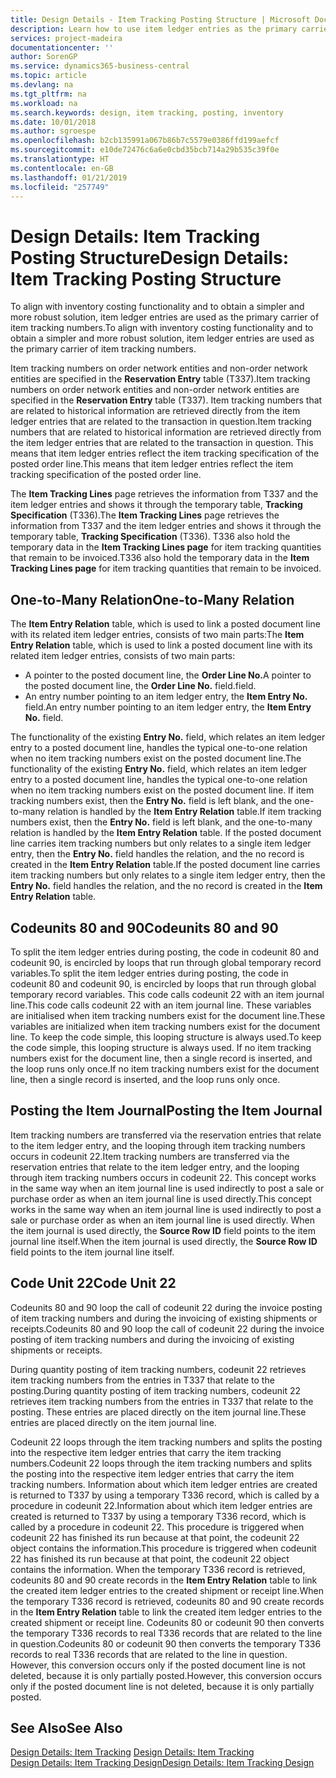 ```yaml
---
title: Design Details - Item Tracking Posting Structure | Microsoft Docs
description: Learn how to use item ledger entries as the primary carrier of item tracking numbers.
services: project-madeira
documentationcenter: ''
author: SorenGP
ms.service: dynamics365-business-central
ms.topic: article
ms.devlang: na
ms.tgt_pltfrm: na
ms.workload: na
ms.search.keywords: design, item tracking, posting, inventory
ms.date: 10/01/2018
ms.author: sgroespe
ms.openlocfilehash: b2cb135991a067b86b7c5579e0386ffd199aefcf
ms.sourcegitcommit: e10de72476c6a6e0cbd35bcb714a29b535c39f0e
ms.translationtype: HT
ms.contentlocale: en-GB
ms.lasthandoff: 01/21/2019
ms.locfileid: "257749"
---
```

# <a name="design-details-item-tracking-posting-structure"></a><span data-ttu-id="f4a00-103">Design Details: Item Tracking Posting Structure</span><span class="sxs-lookup"><span data-stu-id="f4a00-103">Design Details: Item Tracking Posting Structure</span></span>
<span data-ttu-id="f4a00-104">To align with inventory costing functionality and to obtain a simpler and more robust solution, item ledger entries are used as the primary carrier of item tracking numbers.</span><span class="sxs-lookup"><span data-stu-id="f4a00-104">To align with inventory costing functionality and to obtain a simpler and more robust solution, item ledger entries are used as the primary carrier of item tracking numbers.</span></span>  
  
<span data-ttu-id="f4a00-105">Item tracking numbers on order network entities and non-order network entities are specified in the **Reservation Entry** table (T337).</span><span class="sxs-lookup"><span data-stu-id="f4a00-105">Item tracking numbers on order network entities and non-order network entities are specified in the **Reservation Entry** table (T337).</span></span> <span data-ttu-id="f4a00-106">Item tracking numbers that are related to historical information are retrieved directly from the item ledger entries that are related to the transaction in question.</span><span class="sxs-lookup"><span data-stu-id="f4a00-106">Item tracking numbers that are related to historical information are retrieved directly from the item ledger entries that are related to the transaction in question.</span></span> <span data-ttu-id="f4a00-107">This means that item ledger entries reflect the item tracking specification of the posted order line.</span><span class="sxs-lookup"><span data-stu-id="f4a00-107">This means that item ledger entries reflect the item tracking specification of the posted order line.</span></span>  
  
<span data-ttu-id="f4a00-108">The **Item Tracking Lines** page retrieves the information from T337 and the item ledger entries and shows it through the temporary table, **Tracking Specification** (T336).</span><span class="sxs-lookup"><span data-stu-id="f4a00-108">The **Item Tracking Lines** page retrieves the information from T337 and the item ledger entries and shows it through the temporary table, **Tracking Specification** (T336).</span></span> <span data-ttu-id="f4a00-109">T336 also hold the temporary data in the **Item Tracking Lines page** for item tracking quantities that remain to be invoiced.</span><span class="sxs-lookup"><span data-stu-id="f4a00-109">T336 also hold the temporary data in the **Item Tracking Lines page** for item tracking quantities that remain to be invoiced.</span></span>  
  
## <a name="one-to-many-relation"></a><span data-ttu-id="f4a00-110">One-to-Many Relation</span><span class="sxs-lookup"><span data-stu-id="f4a00-110">One-to-Many Relation</span></span>  
<span data-ttu-id="f4a00-111">The **Item Entry Relation** table, which is used to link a posted document line with its related item ledger entries, consists of two main parts:</span><span class="sxs-lookup"><span data-stu-id="f4a00-111">The **Item Entry Relation** table, which is used to link a posted document line with its related item ledger entries, consists of two main parts:</span></span>  
  
* <span data-ttu-id="f4a00-112">A pointer to the posted document line, the **Order Line No.**</span><span class="sxs-lookup"><span data-stu-id="f4a00-112">A pointer to the posted document line, the **Order Line No.**</span></span> <span data-ttu-id="f4a00-113">field.</span><span class="sxs-lookup"><span data-stu-id="f4a00-113">field.</span></span>  
* <span data-ttu-id="f4a00-114">An entry number pointing to an item ledger entry, the **Item Entry No.** field.</span><span class="sxs-lookup"><span data-stu-id="f4a00-114">An entry number pointing to an item ledger entry, the **Item Entry No.** field.</span></span>  
  
<span data-ttu-id="f4a00-115">The functionality of the existing **Entry No.** field, which relates an item ledger entry to a posted document line, handles the typical one-to-one relation when no item tracking numbers exist on the posted document line.</span><span class="sxs-lookup"><span data-stu-id="f4a00-115">The functionality of the existing **Entry No.** field, which relates an item ledger entry to a posted document line, handles the typical one-to-one relation when no item tracking numbers exist on the posted document line.</span></span> <span data-ttu-id="f4a00-116">If item tracking numbers exist, then the **Entry No.** field is left blank, and the one-to-many relation is handled by the **Item Entry Relation** table.</span><span class="sxs-lookup"><span data-stu-id="f4a00-116">If item tracking numbers exist, then the **Entry No.** field is left blank, and the one-to-many relation is handled by the **Item Entry Relation** table.</span></span> <span data-ttu-id="f4a00-117">If the posted document line carries item tracking numbers but only relates to a single item ledger entry, then the **Entry No.** field handles the relation, and the no record is created in the **Item Entry Relation** table.</span><span class="sxs-lookup"><span data-stu-id="f4a00-117">If the posted document line carries item tracking numbers but only relates to a single item ledger entry, then the **Entry No.** field handles the relation, and the no record is created in the **Item Entry Relation** table.</span></span>  
  
## <a name="codeunits-80-and-90"></a><span data-ttu-id="f4a00-118">Codeunits 80 and 90</span><span class="sxs-lookup"><span data-stu-id="f4a00-118">Codeunits 80 and 90</span></span>  
<span data-ttu-id="f4a00-119">To split the item ledger entries during posting, the code in codeunit 80 and codeunit 90, is encircled by loops that run through global temporary record variables.</span><span class="sxs-lookup"><span data-stu-id="f4a00-119">To split the item ledger entries during posting, the code in codeunit 80 and codeunit 90, is encircled by loops that run through global temporary record variables.</span></span> <span data-ttu-id="f4a00-120">This code calls codeunit 22 with an item journal line.</span><span class="sxs-lookup"><span data-stu-id="f4a00-120">This code calls codeunit 22 with an item journal line.</span></span> <span data-ttu-id="f4a00-121">These variables are initialised when item tracking numbers exist for the document line.</span><span class="sxs-lookup"><span data-stu-id="f4a00-121">These variables are initialized when item tracking numbers exist for the document line.</span></span> <span data-ttu-id="f4a00-122">To keep the code simple, this looping structure is always used.</span><span class="sxs-lookup"><span data-stu-id="f4a00-122">To keep the code simple, this looping structure is always used.</span></span> <span data-ttu-id="f4a00-123">If no item tracking numbers exist for the document line, then a single record is inserted, and the loop runs only once.</span><span class="sxs-lookup"><span data-stu-id="f4a00-123">If no item tracking numbers exist for the document line, then a single record is inserted, and the loop runs only once.</span></span>  
  
## <a name="posting-the-item-journal"></a><span data-ttu-id="f4a00-124">Posting the Item Journal</span><span class="sxs-lookup"><span data-stu-id="f4a00-124">Posting the Item Journal</span></span>  
<span data-ttu-id="f4a00-125">Item tracking numbers are transferred via the reservation entries that relate to the item ledger entry, and the looping through item tracking numbers occurs in codeunit 22.</span><span class="sxs-lookup"><span data-stu-id="f4a00-125">Item tracking numbers are transferred via the reservation entries that relate to the item ledger entry, and the looping through item tracking numbers occurs in codeunit 22.</span></span> <span data-ttu-id="f4a00-126">This concept works in the same way when an item journal line is used indirectly to post a sale or purchase order as when an item journal line is used directly.</span><span class="sxs-lookup"><span data-stu-id="f4a00-126">This concept works in the same way when an item journal line is used indirectly to post a sale or purchase order as when an item journal line is used directly.</span></span> <span data-ttu-id="f4a00-127">When the item journal is used directly, the **Source Row ID** field points to the item journal line itself.</span><span class="sxs-lookup"><span data-stu-id="f4a00-127">When the item journal is used directly, the **Source Row ID** field points to the item journal line itself.</span></span>  
  
## <a name="code-unit-22"></a><span data-ttu-id="f4a00-128">Code Unit 22</span><span class="sxs-lookup"><span data-stu-id="f4a00-128">Code Unit 22</span></span>  
<span data-ttu-id="f4a00-129">Codeunits 80 and 90 loop the call of codeunit 22 during the invoice posting of item tracking numbers and during the invoicing of existing shipments or receipts.</span><span class="sxs-lookup"><span data-stu-id="f4a00-129">Codeunits 80 and 90 loop the call of codeunit 22 during the invoice posting of item tracking numbers and during the invoicing of existing shipments or receipts.</span></span>  
  
<span data-ttu-id="f4a00-130">During quantity posting of item tracking numbers, codeunit 22 retrieves item tracking numbers from the entries in T337 that relate to the posting.</span><span class="sxs-lookup"><span data-stu-id="f4a00-130">During quantity posting of item tracking numbers, codeunit 22 retrieves item tracking numbers from the entries in T337 that relate to the posting.</span></span> <span data-ttu-id="f4a00-131">These entries are placed directly on the item journal line.</span><span class="sxs-lookup"><span data-stu-id="f4a00-131">These entries are placed directly on the item journal line.</span></span>  
  
<span data-ttu-id="f4a00-132">Codeunit 22 loops through the item tracking numbers and splits the posting into the respective item ledger entries that carry the item tracking numbers.</span><span class="sxs-lookup"><span data-stu-id="f4a00-132">Codeunit 22 loops through the item tracking numbers and splits the posting into the respective item ledger entries that carry the item tracking numbers.</span></span> <span data-ttu-id="f4a00-133">Information about which item ledger entries are created is returned to T337 by using a temporary T336 record, which is called by a procedure in codeunit 22.</span><span class="sxs-lookup"><span data-stu-id="f4a00-133">Information about which item ledger entries are created is returned to T337 by using a temporary T336 record, which is called by a procedure in codeunit 22.</span></span> <span data-ttu-id="f4a00-134">This procedure is triggered when codeunit 22 has finished its run because at that point, the codeunit 22 object contains the information.</span><span class="sxs-lookup"><span data-stu-id="f4a00-134">This procedure is triggered when codeunit 22 has finished its run because at that point, the codeunit 22 object contains the information.</span></span> <span data-ttu-id="f4a00-135">When the temporary T336 record is retrieved, codeunits 80 and 90 create records in the **Item Entry Relation** table to link the created item ledger entries to the created shipment or receipt line.</span><span class="sxs-lookup"><span data-stu-id="f4a00-135">When the temporary T336 record is retrieved, codeunits 80 and 90 create records in the **Item Entry Relation** table to link the created item ledger entries to the created shipment or receipt line.</span></span> <span data-ttu-id="f4a00-136">Codeunits 80 or codeunit 90 then converts the temporary T336 records to real T336 records that are related to the line in question.</span><span class="sxs-lookup"><span data-stu-id="f4a00-136">Codeunits 80 or codeunit 90 then converts the temporary T336 records to real T336 records that are related to the line in question.</span></span> <span data-ttu-id="f4a00-137">However, this conversion occurs only if the posted document line is not deleted, because it is only partially posted.</span><span class="sxs-lookup"><span data-stu-id="f4a00-137">However, this conversion occurs only if the posted document line is not deleted, because it is only partially posted.</span></span>  
  
## <a name="see-also"></a><span data-ttu-id="f4a00-138">See Also</span><span class="sxs-lookup"><span data-stu-id="f4a00-138">See Also</span></span>  
<span data-ttu-id="f4a00-139">[Design Details: Item Tracking](design-details-item-tracking.md) </span><span class="sxs-lookup"><span data-stu-id="f4a00-139">[Design Details: Item Tracking](design-details-item-tracking.md) </span></span>  
[<span data-ttu-id="f4a00-140">Design Details: Item Tracking Design</span><span class="sxs-lookup"><span data-stu-id="f4a00-140">Design Details: Item Tracking Design</span></span>](design-details-item-tracking-design.md)